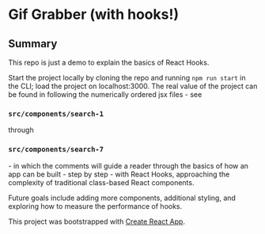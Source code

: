 # Gif Grabber (with hooks!)

## Summary

This repo is just a demo to explain the basics of React Hooks.

Start the project locally by cloning the repo and running `npm run start` in the CLI; load the project on localhost:3000. The real value of the project can be found in following the numerically ordered jsx files - see

### `src/components/search-1`

through

### `src/components/search-7`

\- in which the comments will guide a reader through the basics of how an app can be built - step by step - with React Hooks, approaching the complexity of traditional class-based React components.

Future goals include adding more components, additional styling, and exploring how to measure the performance of hooks.

This project was bootstrapped with [Create React App](https://github.com/facebook/create-react-app).
